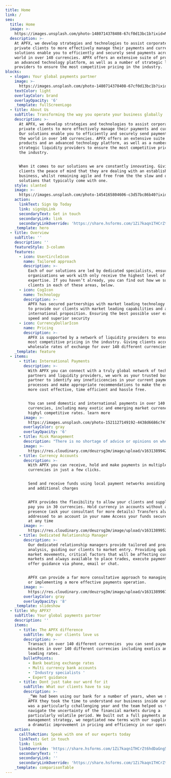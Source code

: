 ```yaml
---
title: Home
link: /
seo:
  title: Home
  image: >-
    https://images.unsplash.com/photo-1480714378408-67cf0d13bc1b?ixid=MnwxMjA3fDB8MHxwaG90by1wYWdlfHx8fGVufDB8fHx8&ixlib=rb-1.2.1&auto=format&fit=crop&w=3150&q=80
  description: >-
    At APFX, we develop strategies and technologies to assist corporates and
    private clients to more effectively manage their payments and currency. Our
    solutions enable you to efficiently and securely send payments across the
    world in over 140 currencies. APFX offers an extensive suite of products and
    an advanced technology platform, as well as a number of strategic liquidity
    providers to ensure the most competitive pricing in the industry.
blocks:
  - slogan: Your global payments partner
    image: >-
      https://images.unsplash.com/photo-1480714378408-67cf0d13bc1b?ixid=MnwxMjA3fDB8MHxwaG90by1wYWdlfHx8fGVufDB8fHx8&ixlib=rb-1.2.1&auto=format&fit=crop&w=3150&q=80
    textColor: light
    overlayColor: brand
    overlayOpacity: '6'
    _template: fullScreenLogo
  - title: About Us
    subTitle: Transforming the way you operate your business globally
    description: >-
      At APFX, we develop strategies and technologies to assist corporates and
      private clients to more effectively manage their payments and currency.
      Our solutions enable you to efficiently and securely send payments across
      the world in over 140 currencies. APFX offers an extensive suite of
      products and an advanced technology platform, as well as a number of
      strategic liquidity providers to ensure the most competitive pricing in
      the industry.


      When it comes to our solutions we are constantly innovating. Giving
      clients the peace of mind that they are dealing with an established
      business, whilst remaining agile and free from the the slow and outdated
      solutions that typically come with one.
    style: slanted
    image: >-
      https://images.unsplash.com/photo-1454165804606-c3d57bc86b40?ixid=MnwxMjA3fDB8MHxwaG90by1wYWdlfHx8fGVufDB8fHx8&ixlib=rb-1.2.1&auto=format&fit=crop&w=3300&q=80
    action:
      linkText: Sign Up Today
      link: signUpLink
      secondaryText: Get in touch
      secondaryLink: link
      secondaryLinkOverride: 'https://share.hsforms.com/1Zi7kaqn1THCrZt6hdDaGng5kdde'
    _template: hero
  - title: Overview
    subTitle: ''
    description: ''
    featureStyle: 3-column
    features:
      - icon: UserCircleIcon
        name: Tailored approach
        description: >-
          Each of our solutions are led by dedicated specialists, ensuring the
          organisations we work with only receive the highest level of
          expertise. If you haven’t already, you can find out how we support
          clients in each of these areas, below.
      - icon: CogIcon
        name: Technology
        description: >-
          APFX has secured partnerships with market leading technology vendors
          to provide our clients with market leading capabilities and a truly
          international proposition. Ensuring the best possible user experience,
          speed and superior security
      - icon: CurrencyDollarIcon
        name: Pricing
        description: >-
          APFX is supported by a network of liquidity providers to ensure the
          most competitive pricing in the industry. Giving clients access to
          wholesale rates of exchange for over 140 different currencies
    _template: feature
  - items:
      - title: International Payments
        description: >-
          With APFX you can connect with a truly global network of technology
          partners and liquidity providers, we work as your trusted business
          partner to identify any inneficicencies in your current paymebnts
          processes and make appropriate recommendations to make the experience
          more cost effective, time efficient and hassle free.


          You can send domestic and international payments in over 140
          currencies, including many exotic and emerging market currencies at
          highyl competitive rates. learn more
        image: >-
          https://images.unsplash.com/photo-1521127149192-4438d6686c74?ixid=MnwxMjA3fDB8MHxwaG90by1wYWdlfHx8fGVufDB8fHx8&ixlib=rb-1.2.1&auto=format&fit=crop&w=2817&q=80
        overlayColor: gray
        overlayOpacity: '6'
      - title: Risk Management
        description: "There is no shortage of advice or opinions on where exchange rates are going.\_ However, for those responsible for deciding how to manage their currency exposures it has never been more important to be pro-active in making informed decisions. The fact remains that nobody can reliably predict the currency market but despite this, currency purchasing decisions are still frequently based on a ‘best guess’ and therefore companies remain vulnerable to currency risk. \n\nAt APFX, we look to mitigate the problem of unpredictable exchange rates by developing strategies tailored to your business circumstances and in doing so, give you greater control over the impact exchange rate volatility has on your bottom line. learn more"
        image: >-
          https://res.cloudinary.com/deuzrsg3m/image/upload/v1631389942/apfx/opera-house-2_ncjsad.jpg
      - title: Currency Accounts
        description: >-
          With APFX you can receive, hold and make payments in multiple
          currencies in just a few clicks.


          Send and receive funds using local payment networks avoiding delays
          and additional charges


          APFX provides the flexibility to allow your clients and suppliers to
          pay you in 30 currencies. Hold currency in accounts without a local
          presence (ask your consultant for more details) Transfers always
          addressed to an account in your name Access your funds securely online
          at any time
        image: >-
          https://res.cloudinary.com/deuzrsg3m/image/upload/v1631389952/apfx/christopher-burns-D-fpL7F_MEI-unsplash_gvr4aj.jpg
      - title: Dedicated Relationship Manager
        description: >-
          Our dedicated relationship managers provide tailored and proactive
          analysis, guiding our clients to market entry. Providing updates on
          market movements, critical factors that will be affecting currency
          markets and always available to place trades, execute payments and
          offer guidance via phone, email or chat.


          APFX can provide a far more consultative approach to managing FX risk
          or implementing a more effective payments operation.
        image: >-
          https://res.cloudinary.com/deuzrsg3m/image/upload/v1631389967/apfx/kevin-bosc-oeqBJZd1GWY-unsplash_rtuyot.jpg
        overlayColor: gray
        overlayOpacity: '8'
    _template: slideshow
  - title: Why APFX?
    subTitle: Your global payments partner
    description: ''
    items:
      - title: The APFX difference
        subTitle: Why our clients love us
        description: >-
          Transact in over 140 different currencies  you can send payments in
          minutes in over 140 different currencies including exotics and market
          leading rates.
        bulletPoints:
          - Bank beating exchange rates
          - Multi currency bank accounts
          - 'Industry specialists '
          - Expert guidance
      - title: Dont just take our word for it
        subTitle: What our clients have to say
        description: >-
          _“We had been using our bank for a number of years, when we spoke with
          APFX they took the time to understand our business inside out. 2020
          was a particularly cchallenging year and the team helped us to
          navigate the uncertainty of the financial markets during a
          particularly volatile period. We built out a full payments and risk
          management strategy, we negotiated new terms with our supplier, we saw
          a dramatic improvement in pricing and efficiency in our operation"_
    action:
      callToAction: Speak with one of our experts today
      linkText: Get in touch
      link: link
      linkOverride: 'https://share.hsforms.com/1Zi7kaqn1THCrZt6hdDaGng5kdde'
      secondaryText: ''
      secondaryLink: ''
      secondaryLinkOverride: 'https://share.hsforms.com/1Zi7kaqn1THCrZt6hdDaGng5kdde'
    _template: comparisonTable
---
```


